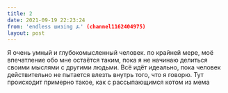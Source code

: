```yaml
---
title: 2
date: 2021-09-19 22:23:24
from: 'endless шизing ⍼' (channel1162404975)
layout: post
---
```


Я очень умный и глубокомысленный человек. по крайней мере, моё впечатление обо мне остаётся таким, пока я не начинаю делиться своими мыслями с другими людьми. Всё идёт идеально, пока человек действительно не пытается влезть внутрь того, что я говорю. Тут происходит примерно такое, как с рассыпающимся котом из мема
